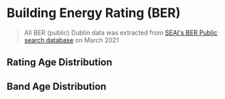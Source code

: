 # Building Energy Rating (BER)

> All BER (public) Dublin data was extracted from [SEAI's BER Public search database](https://ndber.seai.ie/BERResearchTool/Register/Register.aspx) on March 2021 
## Rating Age Distribution

<div>
  <div class="bk-root" id="7e9d01c4-b2e8-431e-9a7f-c00cebc435cb" data-root-id="1935"></div>
  <script type="application/json" id="2215">
    {
      "76009357-e9be-43d0-9e41-a80bf2c7ca9d": {
        "defs": [{
          "extends": null,
          "module": null,
          "name": "DataModel",
          "overrides": [],
          "properties": []
        }],
        "roots": {
          "references": [{
            "attributes": {
              "fill_color": {
                "value": "#2ca02c"
              },
              "line_color": {
                "value": "#2ca02c"
              },
              "line_width": {
                "value": 2
              },
              "top": {
                "field": "1946 - 1960"
              },
              "width": {
                "value": 0.058823529411764705
              },
              "x": {
                "field": "__x__values",
                "transform": {
                  "id": "2007"
                }
              }
            },
            "id": "2009",
            "type": "VBar"
          }, {
            "attributes": {
              "fill_alpha": {
                "value": 0.1
              },
              "fill_color": {
                "value": "#7f7f7f"
              },
              "line_alpha": {
                "value": 0.1
              },
              "line_color": {
                "value": "#7f7f7f"
              },
              "line_width": {
                "value": 2
              },
              "top": {
                "field": "2001 - 2010"
              },
              "width": {
                "value": 0.058823529411764705
              },
              "x": {
                "field": "__x__values",
                "transform": {
                  "id": "2097"
                }
              }
            },
            "id": "2100",
            "type": "VBar"
          }, {
            "attributes": {},
            "id": "1977",
            "type": "AllLabels"
          }, {
            "attributes": {
              "fill_alpha": {
                "value": 0.1
              },
              "fill_color": {
                "value": "#2ca02c"
              },
              "line_alpha": {
                "value": 0.1
              },
              "line_color": {
                "value": "#2ca02c"
              },
              "line_width": {
                "value": 2
              },
              "top": {
                "field": "1946 - 1960"
              },
              "width": {
                "value": 0.058823529411764705
              },
              "x": {
                "field": "__x__values",
                "transform": {
                  "id": "2007"
                }
              }
            },
            "id": "2010",
            "type": "VBar"
          }, {
            "attributes": {
              "source": {
                "id": "1934"
              }
            },
            "id": "2120",
            "type": "CDSView"
          }, {
            "attributes": {
              "range": {
                "id": "1938"
              },
              "value": -0.125
            },
            "id": "2007",
            "type": "Dodge"
          }, {
            "attributes": {
              "data_source": {
                "id": "1934"
              },
              "glyph": {
                "id": "2099"
              },
              "hover_glyph": null,
              "muted_glyph": null,
              "nonselection_glyph": {
                "id": "2100"
              },
              "view": {
                "id": "2102"
              }
            },
            "id": "2101",
            "type": "GlyphRenderer"
          }, {
            "attributes": {
              "data_source": {
                "id": "1934"
              },
              "glyph": {
                "id": "2009"
              },
              "hover_glyph": null,
              "muted_glyph": null,
              "nonselection_glyph": {
                "id": "2010"
              },
              "view": {
                "id": "2012"
              }
            },
            "id": "2011",
            "type": "GlyphRenderer"
          }, {
            "attributes": {
              "fill_color": {
                "value": "#7f7f7f"
              },
              "line_color": {
                "value": "#7f7f7f"
              },
              "line_width": {
                "value": 2
              },
              "top": {
                "field": "2001 - 2010"
              },
              "width": {
                "value": 0.058823529411764705
              },
              "x": {
                "field": "__x__values",
                "transform": {
                  "id": "2097"
                }
              }
            },
            "id": "2099",
            "type": "VBar"
          }, {
            "attributes": {
              "range": {
                "id": "1938"
              },
              "value": 0.1875
            },
            "id": "2097",
            "type": "Dodge"
          }, {
            "attributes": {
              "source": {
                "id": "1934"
              }
            },
            "id": "2012",
            "type": "CDSView"
          }, {
            "attributes": {
              "source": {
                "id": "1934"
              }
            },
            "id": "2102",
            "type": "CDSView"
          }, {
            "attributes": {
              "label": {
                "value": " 1946 - 1960"
              },
              "renderers": [{
                "id": "2011"
              }]
            },
            "id": "2022",
            "type": "LegendItem"
          }, {
            "attributes": {
              "fill_color": {
                "value": "#8c564b"
              },
              "line_color": {
                "value": "#8c564b"
              },
              "line_width": {
                "value": 2
              },
              "top": {
                "field": "1981 - 1990"
              },
              "width": {
                "value": 0.058823529411764705
              },
              "x": {
                "field": "__x__values",
                "transform": {
                  "id": "2061"
                }
              }
            },
            "id": "2063",
            "type": "VBar"
          }, {
            "attributes": {
              "label": {
                "value": " 2001 - 2010"
              },
              "renderers": [{
                "id": "2101"
              }]
            },
            "id": "2112",
            "type": "LegendItem"
          }, {
            "attributes": {
              "data_source": {
                "id": "1934"
              },
              "glyph": {
                "id": "2117"
              },
              "hover_glyph": null,
              "muted_glyph": null,
              "nonselection_glyph": {
                "id": "2118"
              },
              "view": {
                "id": "2120"
              }
            },
            "id": "2119",
            "type": "GlyphRenderer"
          }, {
            "attributes": {
              "range": {
                "id": "1938"
              },
              "value": -0.25
            },
            "id": "1970",
            "type": "Dodge"
          }, {
            "attributes": {
              "fill_alpha": {
                "value": 0.1
              },
              "fill_color": {
                "value": "#8c564b"
              },
              "line_alpha": {
                "value": 0.1
              },
              "line_color": {
                "value": "#8c564b"
              },
              "line_width": {
                "value": 2
              },
              "top": {
                "field": "1981 - 1990"
              },
              "width": {
                "value": 0.058823529411764705
              },
              "x": {
                "field": "__x__values",
                "transform": {
                  "id": "2061"
                }
              }
            },
            "id": "2064",
            "type": "VBar"
          }, {
            "attributes": {
              "fill_alpha": {
                "value": 0.1
              },
              "fill_color": {
                "value": "#bcbd22"
              },
              "line_alpha": {
                "value": 0.1
              },
              "line_color": {
                "value": "#bcbd22"
              },
              "line_width": {
                "value": 2
              },
              "top": {
                "field": "2011 or later"
              },
              "width": {
                "value": 0.058823529411764705
              },
              "x": {
                "field": "__x__values",
                "transform": {
                  "id": "2115"
                }
              }
            },
            "id": "2118",
            "type": "VBar"
          }, {
            "attributes": {
              "range": {
                "id": "1938"
              },
              "value": 0.0625
            },
            "id": "2061",
            "type": "Dodge"
          }, {
            "attributes": {
              "data_source": {
                "id": "1934"
              },
              "glyph": {
                "id": "2063"
              },
              "hover_glyph": null,
              "muted_glyph": null,
              "nonselection_glyph": {
                "id": "2064"
              },
              "view": {
                "id": "2066"
              }
            },
            "id": "2065",
            "type": "GlyphRenderer"
          }, {
            "attributes": {
              "label": {
                "value": " 1981 - 1990"
              },
              "renderers": [{
                "id": "2065"
              }]
            },
            "id": "2076",
            "type": "LegendItem"
          }, {
            "attributes": {
              "source": {
                "id": "1934"
              }
            },
            "id": "2066",
            "type": "CDSView"
          }, {
            "attributes": {
              "fill_color": {
                "value": "#bcbd22"
              },
              "line_color": {
                "value": "#bcbd22"
              },
              "line_width": {
                "value": 2
              },
              "top": {
                "field": "2011 or later"
              },
              "width": {
                "value": 0.058823529411764705
              },
              "x": {
                "field": "__x__values",
                "transform": {
                  "id": "2115"
                }
              }
            },
            "id": "2117",
            "type": "VBar"
          }, {
            "attributes": {
              "callback": null,
              "mode": "vline",
              "renderers": [{
                "id": "2065"
              }],
              "tooltips": [
                ["EnergyRating", "@__x__values_original"],
                ["1981 - 1990", "@{1981 - 1990}"]
              ]
            },
            "id": "2077",
            "type": "HoverTool"
          }, {
            "attributes": {},
            "id": "1983",
            "type": "UnionRenderers"
          }, {
            "attributes": {
              "below": [{
                "id": "1946"
              }],
              "center": [{
                "id": "1949"
              }, {
                "id": "1953"
              }, {
                "id": "1985"
              }],
              "height": 400,
              "left": [{
                "id": "1950"
              }],
              "output_backend": "webgl",
              "renderers": [{
                "id": "1974"
              }, {
                "id": "1993"
              }, {
                "id": "2011"
              }, {
                "id": "2029"
              }, {
                "id": "2047"
              }, {
                "id": "2065"
              }, {
                "id": "2083"
              }, {
                "id": "2101"
              }, {
                "id": "2119"
              }],
              "sizing_mode": "fixed",
              "title": {
                "id": "1936"
              },
              "toolbar": {
                "id": "1961"
              },
              "x_range": {
                "id": "1938"
              },
              "x_scale": {
                "id": "1942"
              },
              "y_range": {
                "id": "1940"
              },
              "y_scale": {
                "id": "1944"
              }
            },
            "id": "1935",
            "subtype": "Figure",
            "type": "Plot"
          }, {
            "attributes": {
              "code": "\n                                    var labels = {0: 'A1', 1: 'A2', 2: 'A3', 3: 'B1', 4: 'B2', 5: 'B3', 6: 'C1', 7: 'C2', 8: 'C3', 9: 'D1', 10: 'D2', 11: 'E1', 12: 'E2', 13: 'F ', 14: 'G '};\n                                    return labels[tick];\n                                    "
            },
            "id": "1968",
            "type": "FuncTickFormatter"
          }, {
            "attributes": {
              "callback": null,
              "mode": "vline",
              "renderers": [{
                "id": "2011"
              }],
              "tooltips": [
                ["EnergyRating", "@__x__values_original"],
                ["1946 - 1960", "@{1946 - 1960}"]
              ]
            },
            "id": "2023",
            "type": "HoverTool"
          }, {
            "attributes": {
              "axis": {
                "id": "1946"
              },
              "ticker": null
            },
            "id": "1949",
            "type": "Grid"
          }, {
            "attributes": {},
            "id": "1938",
            "type": "DataRange1d"
          }, {
            "attributes": {
              "callback": null,
              "mode": "vline",
              "renderers": [{
                "id": "2101"
              }],
              "tooltips": [
                ["EnergyRating", "@__x__values_original"],
                ["2001 - 2010", "@{2001 - 2010}"]
              ]
            },
            "id": "2113",
            "type": "HoverTool"
          }, {
            "attributes": {},
            "id": "1936",
            "type": "Title"
          }, {
            "attributes": {
              "range": {
                "id": "1938"
              },
              "value": -0.0625
            },
            "id": "2025",
            "type": "Dodge"
          }, {
            "attributes": {},
            "id": "1942",
            "type": "LinearScale"
          }, {
            "attributes": {
              "fill_alpha": {
                "value": 0.1
              },
              "fill_color": {
                "value": "#1f77b4"
              },
              "line_alpha": {
                "value": 0.1
              },
              "line_color": {
                "value": "#1f77b4"
              },
              "line_width": {
                "value": 2
              },
              "top": {
                "field": "before 1919"
              },
              "width": {
                "value": 0.058823529411764705
              },
              "x": {
                "field": "__x__values",
                "transform": {
                  "id": "1970"
                }
              }
            },
            "id": "1973",
            "type": "VBar"
          }, {
            "attributes": {
              "range": {
                "id": "1938"
              },
              "value": 0.25
            },
            "id": "2115",
            "type": "Dodge"
          }, {
            "attributes": {},
            "id": "1940",
            "type": "DataRange1d"
          }, {
            "attributes": {
              "label": {
                "value": " 2011 or later"
              },
              "renderers": [{
                "id": "2119"
              }]
            },
            "id": "2130",
            "type": "LegendItem"
          }, {
            "attributes": {
              "axis_label": "EnergyRating",
              "formatter": {
                "id": "1968"
              },
              "major_label_policy": {
                "id": "1977"
              },
              "ticker": {
                "id": "2133"
              }
            },
            "id": "1946",
            "type": "LinearAxis"
          }, {
            "attributes": {
              "label": {
                "value": " 1961 - 1970"
              },
              "renderers": [{
                "id": "2029"
              }]
            },
            "id": "2040",
            "type": "LegendItem"
          }, {
            "attributes": {
              "callback": null,
              "mode": "vline",
              "renderers": [{
                "id": "1974"
              }],
              "tooltips": [
                ["EnergyRating", "@__x__values_original"],
                ["before 1919", "@{before 1919}"]
              ]
            },
            "id": "1987",
            "type": "HoverTool"
          }, {
            "attributes": {
              "fill_color": {
                "value": "#d62728"
              },
              "line_color": {
                "value": "#d62728"
              },
              "line_width": {
                "value": 2
              },
              "top": {
                "field": "1961 - 1970"
              },
              "width": {
                "value": 0.058823529411764705
              },
              "x": {
                "field": "__x__values",
                "transform": {
                  "id": "2025"
                }
              }
            },
            "id": "2027",
            "type": "VBar"
          }, {
            "attributes": {
              "data_source": {
                "id": "1934"
              },
              "glyph": {
                "id": "1991"
              },
              "hover_glyph": null,
              "muted_glyph": null,
              "nonselection_glyph": {
                "id": "1992"
              },
              "view": {
                "id": "1994"
              }
            },
            "id": "1993",
            "type": "GlyphRenderer"
          }, {
            "attributes": {},
            "id": "1944",
            "type": "LinearScale"
          }, {
            "attributes": {},
            "id": "1982",
            "type": "Selection"
          }, {
            "attributes": {
              "fill_alpha": {
                "value": 0.1
              },
              "fill_color": {
                "value": "#d62728"
              },
              "line_alpha": {
                "value": 0.1
              },
              "line_color": {
                "value": "#d62728"
              },
              "line_width": {
                "value": 2
              },
              "top": {
                "field": "1961 - 1970"
              },
              "width": {
                "value": 0.058823529411764705
              },
              "x": {
                "field": "__x__values",
                "transform": {
                  "id": "2025"
                }
              }
            },
            "id": "2028",
            "type": "VBar"
          }, {
            "attributes": {},
            "id": "1959",
            "type": "HelpTool"
          }, {
            "attributes": {
              "data_source": {
                "id": "1934"
              },
              "glyph": {
                "id": "2027"
              },
              "hover_glyph": null,
              "muted_glyph": null,
              "nonselection_glyph": {
                "id": "2028"
              },
              "view": {
                "id": "2030"
              }
            },
            "id": "2029",
            "type": "GlyphRenderer"
          }, {
            "attributes": {
              "formatter": {
                "id": "1981"
              },
              "major_label_policy": {
                "id": "1979"
              },
              "ticker": {
                "id": "1951"
              }
            },
            "id": "1950",
            "type": "LinearAxis"
          }, {
            "attributes": {
              "callback": null,
              "mode": "vline",
              "renderers": [{
                "id": "1993"
              }],
              "tooltips": [
                ["EnergyRating", "@__x__values_original"],
                ["1919 - 1945", "@{1919 - 1945}"]
              ]
            },
            "id": "2005",
            "type": "HoverTool"
          }, {
            "attributes": {
              "axis": {
                "id": "1950"
              },
              "dimension": 1,
              "ticker": null
            },
            "id": "1953",
            "type": "Grid"
          }, {
            "attributes": {
              "range": {
                "id": "1938"
              },
              "value": -0.1875
            },
            "id": "1989",
            "type": "Dodge"
          }, {
            "attributes": {
              "fill_color": {
                "value": "#ff7f0e"
              },
              "line_color": {
                "value": "#ff7f0e"
              },
              "line_width": {
                "value": 2
              },
              "top": {
                "field": "1919 - 1945"
              },
              "width": {
                "value": 0.058823529411764705
              },
              "x": {
                "field": "__x__values",
                "transform": {
                  "id": "1989"
                }
              }
            },
            "id": "1991",
            "type": "VBar"
          }, {
            "attributes": {},
            "id": "1951",
            "type": "BasicTicker"
          }, {
            "attributes": {
              "fill_alpha": {
                "value": 0.1
              },
              "fill_color": {
                "value": "#ff7f0e"
              },
              "line_alpha": {
                "value": 0.1
              },
              "line_color": {
                "value": "#ff7f0e"
              },
              "line_width": {
                "value": 2
              },
              "top": {
                "field": "1919 - 1945"
              },
              "width": {
                "value": 0.058823529411764705
              },
              "x": {
                "field": "__x__values",
                "transform": {
                  "id": "1989"
                }
              }
            },
            "id": "1992",
            "type": "VBar"
          }, {
            "attributes": {
              "fill_alpha": {
                "value": 0.1
              },
              "fill_color": {
                "value": "#e377c2"
              },
              "line_alpha": {
                "value": 0.1
              },
              "line_color": {
                "value": "#e377c2"
              },
              "line_width": {
                "value": 2
              },
              "top": {
                "field": "1991 - 2000"
              },
              "width": {
                "value": 0.058823529411764705
              },
              "x": {
                "field": "__x__values",
                "transform": {
                  "id": "2079"
                }
              }
            },
            "id": "2082",
            "type": "VBar"
          }, {
            "attributes": {
              "active_multi": null,
              "active_scroll": {
                "id": "1955"
              },
              "tools": [{
                "id": "1954"
              }, {
                "id": "1955"
              }, {
                "id": "1956"
              }, {
                "id": "1957"
              }, {
                "id": "1958"
              }, {
                "id": "1959"
              }, {
                "id": "1987"
              }, {
                "id": "2005"
              }, {
                "id": "2023"
              }, {
                "id": "2041"
              }, {
                "id": "2059"
              }, {
                "id": "2077"
              }, {
                "id": "2095"
              }, {
                "id": "2113"
              }, {
                "id": "2131"
              }]
            },
            "id": "1961",
            "type": "Toolbar"
          }, {
            "attributes": {},
            "id": "1981",
            "type": "BasicTickFormatter"
          }, {
            "attributes": {
              "data_source": {
                "id": "1934"
              },
              "glyph": {
                "id": "2081"
              },
              "hover_glyph": null,
              "muted_glyph": null,
              "nonselection_glyph": {
                "id": "2082"
              },
              "view": {
                "id": "2084"
              }
            },
            "id": "2083",
            "type": "GlyphRenderer"
          }, {
            "attributes": {
              "source": {
                "id": "1934"
              }
            },
            "id": "1994",
            "type": "CDSView"
          }, {
            "attributes": {},
            "id": "1955",
            "type": "WheelZoomTool"
          }, {
            "attributes": {
              "fill_color": {
                "value": "#e377c2"
              },
              "line_color": {
                "value": "#e377c2"
              },
              "line_width": {
                "value": 2
              },
              "top": {
                "field": "1991 - 2000"
              },
              "width": {
                "value": 0.058823529411764705
              },
              "x": {
                "field": "__x__values",
                "transform": {
                  "id": "2079"
                }
              }
            },
            "id": "2081",
            "type": "VBar"
          }, {
            "attributes": {},
            "id": "1954",
            "type": "PanTool"
          }, {
            "attributes": {
              "fill_color": {
                "value": "#1f77b4"
              },
              "line_color": {
                "value": "#1f77b4"
              },
              "line_width": {
                "value": 2
              },
              "top": {
                "field": "before 1919"
              },
              "width": {
                "value": 0.058823529411764705
              },
              "x": {
                "field": "__x__values",
                "transform": {
                  "id": "1970"
                }
              }
            },
            "id": "1972",
            "type": "VBar"
          }, {
            "attributes": {
              "overlay": {
                "id": "1960"
              }
            },
            "id": "1956",
            "type": "BoxZoomTool"
          }, {
            "attributes": {
              "range": {
                "id": "1938"
              },
              "value": 0.125
            },
            "id": "2079",
            "type": "Dodge"
          }, {
            "attributes": {},
            "id": "1957",
            "type": "SaveTool"
          }, {
            "attributes": {
              "label": {
                "value": " 1991 - 2000"
              },
              "renderers": [{
                "id": "2083"
              }]
            },
            "id": "2094",
            "type": "LegendItem"
          }, {
            "attributes": {},
            "id": "1958",
            "type": "ResetTool"
          }, {
            "attributes": {
              "label": {
                "value": " 1919 - 1945"
              },
              "renderers": [{
                "id": "1993"
              }]
            },
            "id": "2004",
            "type": "LegendItem"
          }, {
            "attributes": {
              "source": {
                "id": "1934"
              }
            },
            "id": "2084",
            "type": "CDSView"
          }, {
            "attributes": {
              "click_policy": "hide",
              "items": [{
                "id": "1986"
              }, {
                "id": "2004"
              }, {
                "id": "2022"
              }, {
                "id": "2040"
              }, {
                "id": "2058"
              }, {
                "id": "2076"
              }, {
                "id": "2094"
              }, {
                "id": "2112"
              }, {
                "id": "2130"
              }]
            },
            "id": "1985",
            "type": "Legend"
          }, {
            "attributes": {
              "data": {
                "1919 - 1945": [2, 25, 83, 104, 413, 941, 1174, 1302, 1468, 1807, 2265, 1737, 1897, 2458, 3230],
                "1946 - 1960": [4, 30, 178, 185, 577, 1047, 1315, 1627, 1892, 2590, 3281, 2802, 2874, 3186, 2840],
                "1961 - 1970": [5, 23, 90, 129, 387, 897, 1222, 1587, 1878, 2464, 2650, 1872, 1771, 1770, 1172],
                "1971 - 1980": [2, 21, 65, 97, 402, 1528, 2911, 4115, 4403, 5011, 4873, 2992, 2270, 1824, 951],
                "1981 - 1990": [4, 14, 24, 35, 300, 1442, 3249, 4521, 4367, 5008, 4479, 2135, 1085, 790, 414],
                "1991 - 2000": [3, 6, 59, 101, 439, 1866, 4465, 6027, 6479, 7635, 6125, 2499, 1457, 909, 394],
                "2001 - 2010": [1, 49, 485, 2508, 7905, 12878, 13906, 11855, 8650, 6254, 3934, 1698, 891, 493,
                  140
                ],
                "2011 or later": [142, 14411, 19548, 1134, 760, 268, 59, 21, 23, 14, 11, 4, 6, 3, 2],
                "__x__values": [0, 1, 2, 3, 4, 5, 6, 7, 8, 9, 10, 11, 12, 13, 14],
                "__x__values_original": ["A1", "A2", "A3", "B1", "B2", "B3", "C1", "C2", "C3", "D1", "D2", "E1",
                  "E2", "F ", "G "
                ],
                "before 1919": [2, 9, 54, 60, 211, 498, 576, 706, 907, 1369, 1966, 1787, 1819, 2493, 5602]
              },
              "selected": {
                "id": "1982"
              },
              "selection_policy": {
                "id": "1983"
              }
            },
            "id": "1934",
            "type": "ColumnDataSource"
          }, {
            "attributes": {
              "callback": null,
              "mode": "vline",
              "renderers": [{
                "id": "2083"
              }],
              "tooltips": [
                ["EnergyRating", "@__x__values_original"],
                ["1991 - 2000", "@{1991 - 2000}"]
              ]
            },
            "id": "2095",
            "type": "HoverTool"
          }, {
            "attributes": {
              "label": {
                "value": " before 1919"
              },
              "renderers": [{
                "id": "1974"
              }]
            },
            "id": "1986",
            "type": "LegendItem"
          }, {
            "attributes": {
              "callback": null,
              "mode": "vline",
              "renderers": [{
                "id": "2119"
              }],
              "tooltips": [
                ["EnergyRating", "@__x__values_original"],
                ["2011 or later", "@{2011 or later}"]
              ]
            },
            "id": "2131",
            "type": "HoverTool"
          }, {
            "attributes": {
              "callback": null,
              "mode": "vline",
              "renderers": [{
                "id": "2029"
              }],
              "tooltips": [
                ["EnergyRating", "@__x__values_original"],
                ["1961 - 1970", "@{1961 - 1970}"]
              ]
            },
            "id": "2041",
            "type": "HoverTool"
          }, {
            "attributes": {},
            "id": "1979",
            "type": "AllLabels"
          }, {
            "attributes": {
              "source": {
                "id": "1934"
              }
            },
            "id": "1975",
            "type": "CDSView"
          }, {
            "attributes": {
              "source": {
                "id": "1934"
              }
            },
            "id": "2030",
            "type": "CDSView"
          }, {
            "attributes": {
              "fill_color": {
                "value": "#9467bd"
              },
              "line_color": {
                "value": "#9467bd"
              },
              "line_width": {
                "value": 2
              },
              "top": {
                "field": "1971 - 1980"
              },
              "width": {
                "value": 0.058823529411764705
              },
              "x": {
                "field": "__x__values",
                "transform": {
                  "id": "2043"
                }
              }
            },
            "id": "2045",
            "type": "VBar"
          }, {
            "attributes": {
              "data_source": {
                "id": "1934"
              },
              "glyph": {
                "id": "1972"
              },
              "hover_glyph": null,
              "muted_glyph": null,
              "nonselection_glyph": {
                "id": "1973"
              },
              "view": {
                "id": "1975"
              }
            },
            "id": "1974",
            "type": "GlyphRenderer"
          }, {
            "attributes": {
              "range": {
                "id": "1938"
              }
            },
            "id": "2043",
            "type": "Dodge"
          }, {
            "attributes": {
              "data_source": {
                "id": "1934"
              },
              "glyph": {
                "id": "2045"
              },
              "hover_glyph": null,
              "muted_glyph": null,
              "nonselection_glyph": {
                "id": "2046"
              },
              "view": {
                "id": "2048"
              }
            },
            "id": "2047",
            "type": "GlyphRenderer"
          }, {
            "attributes": {
              "fill_alpha": {
                "value": 0.1
              },
              "fill_color": {
                "value": "#9467bd"
              },
              "line_alpha": {
                "value": 0.1
              },
              "line_color": {
                "value": "#9467bd"
              },
              "line_width": {
                "value": 2
              },
              "top": {
                "field": "1971 - 1980"
              },
              "width": {
                "value": 0.058823529411764705
              },
              "x": {
                "field": "__x__values",
                "transform": {
                  "id": "2043"
                }
              }
            },
            "id": "2046",
            "type": "VBar"
          }, {
            "attributes": {
              "bottom_units": "screen",
              "fill_alpha": 0.5,
              "fill_color": "lightgrey",
              "left_units": "screen",
              "level": "overlay",
              "line_alpha": 1.0,
              "line_color": "black",
              "line_dash": [4, 4],
              "line_width": 2,
              "right_units": "screen",
              "syncable": false,
              "top_units": "screen"
            },
            "id": "1960",
            "type": "BoxAnnotation"
          }, {
            "attributes": {
              "source": {
                "id": "1934"
              }
            },
            "id": "2048",
            "type": "CDSView"
          }, {
            "attributes": {
              "ticks": [0, 1, 2, 3, 4, 5, 6, 7, 8, 9, 10, 11, 12, 13, 14]
            },
            "id": "2133",
            "type": "FixedTicker"
          }, {
            "attributes": {
              "callback": null,
              "mode": "vline",
              "renderers": [{
                "id": "2047"
              }],
              "tooltips": [
                ["EnergyRating", "@__x__values_original"],
                ["1971 - 1980", "@{1971 - 1980}"]
              ]
            },
            "id": "2059",
            "type": "HoverTool"
          }, {
            "attributes": {
              "label": {
                "value": " 1971 - 1980"
              },
              "renderers": [{
                "id": "2047"
              }]
            },
            "id": "2058",
            "type": "LegendItem"
          }],
          "root_ids": ["1935"]
        },
        "title": "Bokeh Application",
        "version": "2.3.0"
      }
    }
  </script>
  <script type="text/javascript">
    (function () {
      var fn = function () {
        Bokeh.safely(function () {
          (function (root) {
            function embed_document(root) {

              var docs_json = document.getElementById('2215').textContent;
              var render_items = [{
                "docid": "76009357-e9be-43d0-9e41-a80bf2c7ca9d",
                "root_ids": ["1935"],
                "roots": {
                  "1935": "7e9d01c4-b2e8-431e-9a7f-c00cebc435cb"
                }
              }];
              root.Bokeh.embed.embed_items(docs_json, render_items);

            }
            if (root.Bokeh !== undefined) {
              embed_document(root);
            } else {
              var attempts = 0;
              var timer = setInterval(function (root) {
                if (root.Bokeh !== undefined) {
                  clearInterval(timer);
                  embed_document(root);
                } else {
                  attempts++;
                  if (attempts > 100) {
                    clearInterval(timer);
                    console.log(
                      "Bokeh: ERROR: Unable to run BokehJS code because BokehJS library is missing");
                  }
                }
              }, 10, root)
            }
          })(window);
        });
      };
      if (document.readyState != "loading") fn();
      else document.addEventListener("DOMContentLoaded", fn);
    })();
  </script>

</div>

## Band Age Distribution

<div>
  <div class="bk-root" id="92c26d04-5b67-448b-bf51-300042861129" data-root-id="2320"></div>
  <script type="application/json" id="2600">
    {
      "97097edb-9158-4eda-939c-a58461058858": {
        "defs": [{
          "extends": null,
          "module": null,
          "name": "DataModel",
          "overrides": [],
          "properties": []
        }],
        "roots": {
          "references": [{
            "attributes": {
              "fill_alpha": {
                "value": 0.1
              },
              "fill_color": {
                "value": "#8c564b"
              },
              "line_alpha": {
                "value": 0.1
              },
              "line_color": {
                "value": "#8c564b"
              },
              "line_width": {
                "value": 2
              },
              "top": {
                "field": "1981 - 1990"
              },
              "width": {
                "value": 0.058823529411764705
              },
              "x": {
                "field": "__x__values",
                "transform": {
                  "id": "2446"
                }
              }
            },
            "id": "2449",
            "type": "VBar"
          }, {
            "attributes": {
              "label": {
                "value": " 1981 - 1990"
              },
              "renderers": [{
                "id": "2450"
              }]
            },
            "id": "2461",
            "type": "LegendItem"
          }, {
            "attributes": {
              "callback": null,
              "mode": "vline",
              "renderers": [{
                "id": "2450"
              }],
              "tooltips": [
                ["BerBand", "@__x__values_original"],
                ["1981 - 1990", "@{1981 - 1990}"]
              ]
            },
            "id": "2462",
            "type": "HoverTool"
          }, {
            "attributes": {
              "source": {
                "id": "2319"
              }
            },
            "id": "2451",
            "type": "CDSView"
          }, {
            "attributes": {
              "data_source": {
                "id": "2319"
              },
              "glyph": {
                "id": "2448"
              },
              "hover_glyph": null,
              "muted_glyph": null,
              "nonselection_glyph": {
                "id": "2449"
              },
              "view": {
                "id": "2451"
              }
            },
            "id": "2450",
            "type": "GlyphRenderer"
          }, {
            "attributes": {
              "fill_color": {
                "value": "#bcbd22"
              },
              "line_color": {
                "value": "#bcbd22"
              },
              "line_width": {
                "value": 2
              },
              "top": {
                "field": "2011 or later"
              },
              "width": {
                "value": 0.058823529411764705
              },
              "x": {
                "field": "__x__values",
                "transform": {
                  "id": "2500"
                }
              }
            },
            "id": "2502",
            "type": "VBar"
          }, {
            "attributes": {
              "fill_alpha": {
                "value": 0.1
              },
              "fill_color": {
                "value": "#bcbd22"
              },
              "line_alpha": {
                "value": 0.1
              },
              "line_color": {
                "value": "#bcbd22"
              },
              "line_width": {
                "value": 2
              },
              "top": {
                "field": "2011 or later"
              },
              "width": {
                "value": 0.058823529411764705
              },
              "x": {
                "field": "__x__values",
                "transform": {
                  "id": "2500"
                }
              }
            },
            "id": "2503",
            "type": "VBar"
          }, {
            "attributes": {
              "fill_color": {
                "value": "#d62728"
              },
              "line_color": {
                "value": "#d62728"
              },
              "line_width": {
                "value": 2
              },
              "top": {
                "field": "1961 - 1970"
              },
              "width": {
                "value": 0.058823529411764705
              },
              "x": {
                "field": "__x__values",
                "transform": {
                  "id": "2410"
                }
              }
            },
            "id": "2412",
            "type": "VBar"
          }, {
            "attributes": {
              "range": {
                "id": "2323"
              },
              "value": 0.25
            },
            "id": "2500",
            "type": "Dodge"
          }, {
            "attributes": {
              "fill_color": {
                "value": "#1f77b4"
              },
              "line_color": {
                "value": "#1f77b4"
              },
              "line_width": {
                "value": 2
              },
              "top": {
                "field": "before 1919"
              },
              "width": {
                "value": 0.058823529411764705
              },
              "x": {
                "field": "__x__values",
                "transform": {
                  "id": "2355"
                }
              }
            },
            "id": "2357",
            "type": "VBar"
          }, {
            "attributes": {
              "fill_alpha": {
                "value": 0.1
              },
              "fill_color": {
                "value": "#d62728"
              },
              "line_alpha": {
                "value": 0.1
              },
              "line_color": {
                "value": "#d62728"
              },
              "line_width": {
                "value": 2
              },
              "top": {
                "field": "1961 - 1970"
              },
              "width": {
                "value": 0.058823529411764705
              },
              "x": {
                "field": "__x__values",
                "transform": {
                  "id": "2410"
                }
              }
            },
            "id": "2413",
            "type": "VBar"
          }, {
            "attributes": {
              "range": {
                "id": "2323"
              },
              "value": -0.0625
            },
            "id": "2410",
            "type": "Dodge"
          }, {
            "attributes": {
              "source": {
                "id": "2319"
              }
            },
            "id": "2505",
            "type": "CDSView"
          }, {
            "attributes": {
              "data_source": {
                "id": "2319"
              },
              "glyph": {
                "id": "2502"
              },
              "hover_glyph": null,
              "muted_glyph": null,
              "nonselection_glyph": {
                "id": "2503"
              },
              "view": {
                "id": "2505"
              }
            },
            "id": "2504",
            "type": "GlyphRenderer"
          }, {
            "attributes": {
              "fill_alpha": {
                "value": 0.1
              },
              "fill_color": {
                "value": "#1f77b4"
              },
              "line_alpha": {
                "value": 0.1
              },
              "line_color": {
                "value": "#1f77b4"
              },
              "line_width": {
                "value": 2
              },
              "top": {
                "field": "before 1919"
              },
              "width": {
                "value": 0.058823529411764705
              },
              "x": {
                "field": "__x__values",
                "transform": {
                  "id": "2355"
                }
              }
            },
            "id": "2358",
            "type": "VBar"
          }, {
            "attributes": {
              "source": {
                "id": "2319"
              }
            },
            "id": "2415",
            "type": "CDSView"
          }, {
            "attributes": {
              "data_source": {
                "id": "2319"
              },
              "glyph": {
                "id": "2412"
              },
              "hover_glyph": null,
              "muted_glyph": null,
              "nonselection_glyph": {
                "id": "2413"
              },
              "view": {
                "id": "2415"
              }
            },
            "id": "2414",
            "type": "GlyphRenderer"
          }, {
            "attributes": {
              "label": {
                "value": " 2011 or later"
              },
              "renderers": [{
                "id": "2504"
              }]
            },
            "id": "2515",
            "type": "LegendItem"
          }, {
            "attributes": {
              "ticks": [0, 1, 2, 3, 4, 5, 6]
            },
            "id": "2518",
            "type": "FixedTicker"
          }, {
            "attributes": {
              "click_policy": "hide",
              "items": [{
                "id": "2371"
              }, {
                "id": "2389"
              }, {
                "id": "2407"
              }, {
                "id": "2425"
              }, {
                "id": "2443"
              }, {
                "id": "2461"
              }, {
                "id": "2479"
              }, {
                "id": "2497"
              }, {
                "id": "2515"
              }]
            },
            "id": "2370",
            "type": "Legend"
          }, {
            "attributes": {
              "label": {
                "value": " 1961 - 1970"
              },
              "renderers": [{
                "id": "2414"
              }]
            },
            "id": "2425",
            "type": "LegendItem"
          }, {
            "attributes": {
              "source": {
                "id": "2319"
              }
            },
            "id": "2360",
            "type": "CDSView"
          }, {
            "attributes": {
              "data_source": {
                "id": "2319"
              },
              "glyph": {
                "id": "2357"
              },
              "hover_glyph": null,
              "muted_glyph": null,
              "nonselection_glyph": {
                "id": "2358"
              },
              "view": {
                "id": "2360"
              }
            },
            "id": "2359",
            "type": "GlyphRenderer"
          }, {
            "attributes": {
              "fill_alpha": {
                "value": 0.1
              },
              "fill_color": {
                "value": "#e377c2"
              },
              "line_alpha": {
                "value": 0.1
              },
              "line_color": {
                "value": "#e377c2"
              },
              "line_width": {
                "value": 2
              },
              "top": {
                "field": "1991 - 2000"
              },
              "width": {
                "value": 0.058823529411764705
              },
              "x": {
                "field": "__x__values",
                "transform": {
                  "id": "2464"
                }
              }
            },
            "id": "2467",
            "type": "VBar"
          }, {
            "attributes": {
              "label": {
                "value": " before 1919"
              },
              "renderers": [{
                "id": "2359"
              }]
            },
            "id": "2371",
            "type": "LegendItem"
          }, {
            "attributes": {
              "callback": null,
              "mode": "vline",
              "renderers": [{
                "id": "2468"
              }],
              "tooltips": [
                ["BerBand", "@__x__values_original"],
                ["1991 - 2000", "@{1991 - 2000}"]
              ]
            },
            "id": "2480",
            "type": "HoverTool"
          }, {
            "attributes": {
              "fill_color": {
                "value": "#e377c2"
              },
              "line_color": {
                "value": "#e377c2"
              },
              "line_width": {
                "value": 2
              },
              "top": {
                "field": "1991 - 2000"
              },
              "width": {
                "value": 0.058823529411764705
              },
              "x": {
                "field": "__x__values",
                "transform": {
                  "id": "2464"
                }
              }
            },
            "id": "2466",
            "type": "VBar"
          }, {
            "attributes": {
              "range": {
                "id": "2323"
              },
              "value": 0.125
            },
            "id": "2464",
            "type": "Dodge"
          }, {
            "attributes": {
              "callback": null,
              "mode": "vline",
              "renderers": [{
                "id": "2359"
              }],
              "tooltips": [
                ["BerBand", "@__x__values_original"],
                ["before 1919", "@{before 1919}"]
              ]
            },
            "id": "2372",
            "type": "HoverTool"
          }, {
            "attributes": {
              "label": {
                "value": " 1991 - 2000"
              },
              "renderers": [{
                "id": "2468"
              }]
            },
            "id": "2479",
            "type": "LegendItem"
          }, {
            "attributes": {
              "data_source": {
                "id": "2319"
              },
              "glyph": {
                "id": "2394"
              },
              "hover_glyph": null,
              "muted_glyph": null,
              "nonselection_glyph": {
                "id": "2395"
              },
              "view": {
                "id": "2397"
              }
            },
            "id": "2396",
            "type": "GlyphRenderer"
          }, {
            "attributes": {
              "source": {
                "id": "2319"
              }
            },
            "id": "2469",
            "type": "CDSView"
          }, {
            "attributes": {
              "data_source": {
                "id": "2319"
              },
              "glyph": {
                "id": "2466"
              },
              "hover_glyph": null,
              "muted_glyph": null,
              "nonselection_glyph": {
                "id": "2467"
              },
              "view": {
                "id": "2469"
              }
            },
            "id": "2468",
            "type": "GlyphRenderer"
          }, {
            "attributes": {
              "callback": null,
              "mode": "vline",
              "renderers": [{
                "id": "2504"
              }],
              "tooltips": [
                ["BerBand", "@__x__values_original"],
                ["2011 or later", "@{2011 or later}"]
              ]
            },
            "id": "2516",
            "type": "HoverTool"
          }, {
            "attributes": {},
            "id": "2344",
            "type": "HelpTool"
          }, {
            "attributes": {
              "callback": null,
              "mode": "vline",
              "renderers": [{
                "id": "2414"
              }],
              "tooltips": [
                ["BerBand", "@__x__values_original"],
                ["1961 - 1970", "@{1961 - 1970}"]
              ]
            },
            "id": "2426",
            "type": "HoverTool"
          }, {
            "attributes": {
              "range": {
                "id": "2323"
              },
              "value": -0.1875
            },
            "id": "2374",
            "type": "Dodge"
          }, {
            "attributes": {
              "fill_color": {
                "value": "#ff7f0e"
              },
              "line_color": {
                "value": "#ff7f0e"
              },
              "line_width": {
                "value": 2
              },
              "top": {
                "field": "1919 - 1945"
              },
              "width": {
                "value": 0.058823529411764705
              },
              "x": {
                "field": "__x__values",
                "transform": {
                  "id": "2374"
                }
              }
            },
            "id": "2376",
            "type": "VBar"
          }, {
            "attributes": {
              "fill_alpha": {
                "value": 0.1
              },
              "fill_color": {
                "value": "#ff7f0e"
              },
              "line_alpha": {
                "value": 0.1
              },
              "line_color": {
                "value": "#ff7f0e"
              },
              "line_width": {
                "value": 2
              },
              "top": {
                "field": "1919 - 1945"
              },
              "width": {
                "value": 0.058823529411764705
              },
              "x": {
                "field": "__x__values",
                "transform": {
                  "id": "2374"
                }
              }
            },
            "id": "2377",
            "type": "VBar"
          }, {
            "attributes": {
              "below": [{
                "id": "2331"
              }],
              "center": [{
                "id": "2334"
              }, {
                "id": "2338"
              }, {
                "id": "2370"
              }],
              "height": 400,
              "left": [{
                "id": "2335"
              }],
              "output_backend": "webgl",
              "renderers": [{
                "id": "2359"
              }, {
                "id": "2378"
              }, {
                "id": "2396"
              }, {
                "id": "2414"
              }, {
                "id": "2432"
              }, {
                "id": "2450"
              }, {
                "id": "2468"
              }, {
                "id": "2486"
              }, {
                "id": "2504"
              }],
              "sizing_mode": "fixed",
              "title": {
                "id": "2321"
              },
              "toolbar": {
                "id": "2346"
              },
              "x_range": {
                "id": "2323"
              },
              "x_scale": {
                "id": "2327"
              },
              "y_range": {
                "id": "2325"
              },
              "y_scale": {
                "id": "2329"
              }
            },
            "id": "2320",
            "subtype": "Figure",
            "type": "Plot"
          }, {
            "attributes": {
              "axis": {
                "id": "2335"
              },
              "dimension": 1,
              "ticker": null
            },
            "id": "2338",
            "type": "Grid"
          }, {
            "attributes": {
              "label": {
                "value": " 1919 - 1945"
              },
              "renderers": [{
                "id": "2378"
              }]
            },
            "id": "2389",
            "type": "LegendItem"
          }, {
            "attributes": {
              "source": {
                "id": "2319"
              }
            },
            "id": "2379",
            "type": "CDSView"
          }, {
            "attributes": {
              "fill_color": {
                "value": "#8c564b"
              },
              "line_color": {
                "value": "#8c564b"
              },
              "line_width": {
                "value": 2
              },
              "top": {
                "field": "1981 - 1990"
              },
              "width": {
                "value": 0.058823529411764705
              },
              "x": {
                "field": "__x__values",
                "transform": {
                  "id": "2446"
                }
              }
            },
            "id": "2448",
            "type": "VBar"
          }, {
            "attributes": {
              "data_source": {
                "id": "2319"
              },
              "glyph": {
                "id": "2376"
              },
              "hover_glyph": null,
              "muted_glyph": null,
              "nonselection_glyph": {
                "id": "2377"
              },
              "view": {
                "id": "2379"
              }
            },
            "id": "2378",
            "type": "GlyphRenderer"
          }, {
            "attributes": {
              "fill_color": {
                "value": "#9467bd"
              },
              "line_color": {
                "value": "#9467bd"
              },
              "line_width": {
                "value": 2
              },
              "top": {
                "field": "1971 - 1980"
              },
              "width": {
                "value": 0.058823529411764705
              },
              "x": {
                "field": "__x__values",
                "transform": {
                  "id": "2428"
                }
              }
            },
            "id": "2430",
            "type": "VBar"
          }, {
            "attributes": {},
            "id": "2343",
            "type": "ResetTool"
          }, {
            "attributes": {
              "range": {
                "id": "2323"
              }
            },
            "id": "2428",
            "type": "Dodge"
          }, {
            "attributes": {},
            "id": "2339",
            "type": "PanTool"
          }, {
            "attributes": {
              "code": "\n                                    var labels = {0: 'A', 1: 'B', 2: 'C', 3: 'D', 4: 'E', 5: 'F', 6: 'G'};\n                                    return labels[tick];\n                                    "
            },
            "id": "2353",
            "type": "FuncTickFormatter"
          }, {
            "attributes": {
              "fill_alpha": {
                "value": 0.1
              },
              "fill_color": {
                "value": "#9467bd"
              },
              "line_alpha": {
                "value": 0.1
              },
              "line_color": {
                "value": "#9467bd"
              },
              "line_width": {
                "value": 2
              },
              "top": {
                "field": "1971 - 1980"
              },
              "width": {
                "value": 0.058823529411764705
              },
              "x": {
                "field": "__x__values",
                "transform": {
                  "id": "2428"
                }
              }
            },
            "id": "2431",
            "type": "VBar"
          }, {
            "attributes": {},
            "id": "2323",
            "type": "DataRange1d"
          }, {
            "attributes": {
              "fill_alpha": {
                "value": 0.1
              },
              "fill_color": {
                "value": "#7f7f7f"
              },
              "line_alpha": {
                "value": 0.1
              },
              "line_color": {
                "value": "#7f7f7f"
              },
              "line_width": {
                "value": 2
              },
              "top": {
                "field": "2001 - 2010"
              },
              "width": {
                "value": 0.058823529411764705
              },
              "x": {
                "field": "__x__values",
                "transform": {
                  "id": "2482"
                }
              }
            },
            "id": "2485",
            "type": "VBar"
          }, {
            "attributes": {
              "source": {
                "id": "2319"
              }
            },
            "id": "2433",
            "type": "CDSView"
          }, {
            "attributes": {},
            "id": "2321",
            "type": "Title"
          }, {
            "attributes": {
              "axis": {
                "id": "2331"
              },
              "ticker": null
            },
            "id": "2334",
            "type": "Grid"
          }, {
            "attributes": {
              "data_source": {
                "id": "2319"
              },
              "glyph": {
                "id": "2430"
              },
              "hover_glyph": null,
              "muted_glyph": null,
              "nonselection_glyph": {
                "id": "2431"
              },
              "view": {
                "id": "2433"
              }
            },
            "id": "2432",
            "type": "GlyphRenderer"
          }, {
            "attributes": {},
            "id": "2327",
            "type": "LinearScale"
          }, {
            "attributes": {
              "range": {
                "id": "2323"
              },
              "value": -0.25
            },
            "id": "2355",
            "type": "Dodge"
          }, {
            "attributes": {},
            "id": "2325",
            "type": "DataRange1d"
          }, {
            "attributes": {
              "range": {
                "id": "2323"
              },
              "value": 0.0625
            },
            "id": "2446",
            "type": "Dodge"
          }, {
            "attributes": {
              "axis_label": "BerBand",
              "formatter": {
                "id": "2353"
              },
              "major_label_policy": {
                "id": "2365"
              },
              "ticker": {
                "id": "2518"
              }
            },
            "id": "2331",
            "type": "LinearAxis"
          }, {
            "attributes": {
              "label": {
                "value": " 1971 - 1980"
              },
              "renderers": [{
                "id": "2432"
              }]
            },
            "id": "2443",
            "type": "LegendItem"
          }, {
            "attributes": {
              "fill_color": {
                "value": "#7f7f7f"
              },
              "line_color": {
                "value": "#7f7f7f"
              },
              "line_width": {
                "value": 2
              },
              "top": {
                "field": "2001 - 2010"
              },
              "width": {
                "value": 0.058823529411764705
              },
              "x": {
                "field": "__x__values",
                "transform": {
                  "id": "2482"
                }
              }
            },
            "id": "2484",
            "type": "VBar"
          }, {
            "attributes": {},
            "id": "2336",
            "type": "BasicTicker"
          }, {
            "attributes": {
              "range": {
                "id": "2323"
              },
              "value": 0.1875
            },
            "id": "2482",
            "type": "Dodge"
          }, {
            "attributes": {},
            "id": "2362",
            "type": "BasicTickFormatter"
          }, {
            "attributes": {},
            "id": "2329",
            "type": "LinearScale"
          }, {
            "attributes": {
              "callback": null,
              "mode": "vline",
              "renderers": [{
                "id": "2486"
              }],
              "tooltips": [
                ["BerBand", "@__x__values_original"],
                ["2001 - 2010", "@{2001 - 2010}"]
              ]
            },
            "id": "2498",
            "type": "HoverTool"
          }, {
            "attributes": {
              "source": {
                "id": "2319"
              }
            },
            "id": "2487",
            "type": "CDSView"
          }, {
            "attributes": {
              "source": {
                "id": "2319"
              }
            },
            "id": "2397",
            "type": "CDSView"
          }, {
            "attributes": {},
            "id": "2363",
            "type": "AllLabels"
          }, {
            "attributes": {
              "data_source": {
                "id": "2319"
              },
              "glyph": {
                "id": "2484"
              },
              "hover_glyph": null,
              "muted_glyph": null,
              "nonselection_glyph": {
                "id": "2485"
              },
              "view": {
                "id": "2487"
              }
            },
            "id": "2486",
            "type": "GlyphRenderer"
          }, {
            "attributes": {
              "fill_color": {
                "value": "#2ca02c"
              },
              "line_color": {
                "value": "#2ca02c"
              },
              "line_width": {
                "value": 2
              },
              "top": {
                "field": "1946 - 1960"
              },
              "width": {
                "value": 0.058823529411764705
              },
              "x": {
                "field": "__x__values",
                "transform": {
                  "id": "2392"
                }
              }
            },
            "id": "2394",
            "type": "VBar"
          }, {
            "attributes": {
              "range": {
                "id": "2323"
              },
              "value": -0.125
            },
            "id": "2392",
            "type": "Dodge"
          }, {
            "attributes": {
              "fill_alpha": {
                "value": 0.1
              },
              "fill_color": {
                "value": "#2ca02c"
              },
              "line_alpha": {
                "value": 0.1
              },
              "line_color": {
                "value": "#2ca02c"
              },
              "line_width": {
                "value": 2
              },
              "top": {
                "field": "1946 - 1960"
              },
              "width": {
                "value": 0.058823529411764705
              },
              "x": {
                "field": "__x__values",
                "transform": {
                  "id": "2392"
                }
              }
            },
            "id": "2395",
            "type": "VBar"
          }, {
            "attributes": {
              "callback": null,
              "mode": "vline",
              "renderers": [{
                "id": "2378"
              }],
              "tooltips": [
                ["BerBand", "@__x__values_original"],
                ["1919 - 1945", "@{1919 - 1945}"]
              ]
            },
            "id": "2390",
            "type": "HoverTool"
          }, {
            "attributes": {},
            "id": "2365",
            "type": "AllLabels"
          }, {
            "attributes": {
              "callback": null,
              "mode": "vline",
              "renderers": [{
                "id": "2396"
              }],
              "tooltips": [
                ["BerBand", "@__x__values_original"],
                ["1946 - 1960", "@{1946 - 1960}"]
              ]
            },
            "id": "2408",
            "type": "HoverTool"
          }, {
            "attributes": {
              "label": {
                "value": " 2001 - 2010"
              },
              "renderers": [{
                "id": "2486"
              }]
            },
            "id": "2497",
            "type": "LegendItem"
          }, {
            "attributes": {
              "overlay": {
                "id": "2345"
              }
            },
            "id": "2341",
            "type": "BoxZoomTool"
          }, {
            "attributes": {
              "label": {
                "value": " 1946 - 1960"
              },
              "renderers": [{
                "id": "2396"
              }]
            },
            "id": "2407",
            "type": "LegendItem"
          }, {
            "attributes": {},
            "id": "2342",
            "type": "SaveTool"
          }, {
            "attributes": {
              "data": {
                "1919 - 1945": [115, 1478, 3960, 4091, 3652, 2463, 3236],
                "1946 - 1960": [213, 1829, 4870, 5910, 5706, 3193, 2838],
                "1961 - 1970": [119, 1421, 4710, 5130, 3663, 1778, 1176],
                "1971 - 1980": [89, 2038, 11476, 9930, 5266, 1823, 949],
                "1981 - 1990": [45, 1800, 12185, 9507, 3217, 792, 416],
                "1991 - 2000": [68, 2464, 17100, 13777, 3957, 913, 388],
                "2001 - 2010": [533, 23378, 34579, 10226, 2583, 490, 140],
                "2011 or later": [34723, 2176, 104, 27, 11, 3, 2],
                "__x__values": [0, 1, 2, 3, 4, 5, 6],
                "__x__values_original": ["A", "B", "C", "D", "E", "F", "G"],
                "before 1919": [67, 777, 2212, 3363, 3622, 2506, 5611]
              },
              "selected": {
                "id": "2369"
              },
              "selection_policy": {
                "id": "2368"
              }
            },
            "id": "2319",
            "type": "ColumnDataSource"
          }, {
            "attributes": {
              "bottom_units": "screen",
              "fill_alpha": 0.5,
              "fill_color": "lightgrey",
              "left_units": "screen",
              "level": "overlay",
              "line_alpha": 1.0,
              "line_color": "black",
              "line_dash": [4, 4],
              "line_width": 2,
              "right_units": "screen",
              "syncable": false,
              "top_units": "screen"
            },
            "id": "2345",
            "type": "BoxAnnotation"
          }, {
            "attributes": {},
            "id": "2368",
            "type": "UnionRenderers"
          }, {
            "attributes": {
              "active_multi": null,
              "active_scroll": {
                "id": "2340"
              },
              "tools": [{
                "id": "2339"
              }, {
                "id": "2340"
              }, {
                "id": "2341"
              }, {
                "id": "2342"
              }, {
                "id": "2343"
              }, {
                "id": "2344"
              }, {
                "id": "2372"
              }, {
                "id": "2390"
              }, {
                "id": "2408"
              }, {
                "id": "2426"
              }, {
                "id": "2444"
              }, {
                "id": "2462"
              }, {
                "id": "2480"
              }, {
                "id": "2498"
              }, {
                "id": "2516"
              }]
            },
            "id": "2346",
            "type": "Toolbar"
          }, {
            "attributes": {
              "callback": null,
              "mode": "vline",
              "renderers": [{
                "id": "2432"
              }],
              "tooltips": [
                ["BerBand", "@__x__values_original"],
                ["1971 - 1980", "@{1971 - 1980}"]
              ]
            },
            "id": "2444",
            "type": "HoverTool"
          }, {
            "attributes": {},
            "id": "2369",
            "type": "Selection"
          }, {
            "attributes": {
              "formatter": {
                "id": "2362"
              },
              "major_label_policy": {
                "id": "2363"
              },
              "ticker": {
                "id": "2336"
              }
            },
            "id": "2335",
            "type": "LinearAxis"
          }, {
            "attributes": {},
            "id": "2340",
            "type": "WheelZoomTool"
          }],
          "root_ids": ["2320"]
        },
        "title": "Bokeh Application",
        "version": "2.3.0"
      }
    }
  </script>
  <script type="text/javascript">
    (function () {
      var fn = function () {
        Bokeh.safely(function () {
          (function (root) {
            function embed_document(root) {

              var docs_json = document.getElementById('2600').textContent;
              var render_items = [{
                "docid": "97097edb-9158-4eda-939c-a58461058858",
                "root_ids": ["2320"],
                "roots": {
                  "2320": "92c26d04-5b67-448b-bf51-300042861129"
                }
              }];
              root.Bokeh.embed.embed_items(docs_json, render_items);

            }
            if (root.Bokeh !== undefined) {
              embed_document(root);
            } else {
              var attempts = 0;
              var timer = setInterval(function (root) {
                if (root.Bokeh !== undefined) {
                  clearInterval(timer);
                  embed_document(root);
                } else {
                  attempts++;
                  if (attempts > 100) {
                    clearInterval(timer);
                    console.log(
                      "Bokeh: ERROR: Unable to run BokehJS code because BokehJS library is missing");
                  }
                }
              }, 10, root)
            }
          })(window);
        });
      };
      if (document.readyState != "loading") fn();
      else document.addEventListener("DOMContentLoaded", fn);
    })();
  </script>
</div>